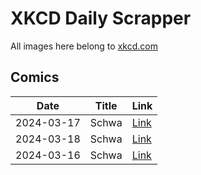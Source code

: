 # XKCD Daily Scrapper

All images here belong to [xkcd.com](https://xkcd.com "xkcd.com")

## Comics

| Date | Title | Link |
| ---- | ----- | ---- |
| 2024-03-17 | Schwa | [Link](./2024-03-17_Schwa "Schwa") |
| 2024-03-18 | Schwa | [Link](./2024-03-18_Schwa "Schwa") |
| 2024-03-16 | Schwa | [Link](./2024-03-16_Schwa "Schwa") |